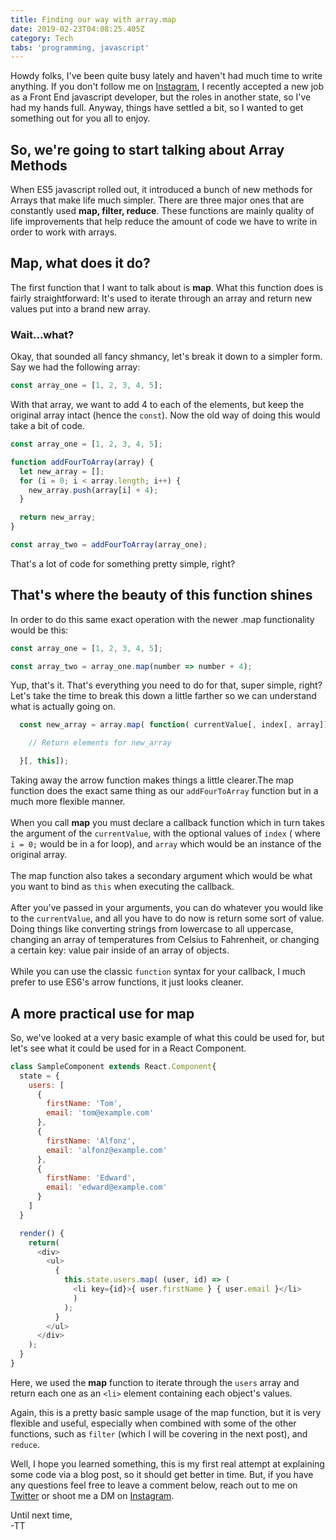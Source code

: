```yaml
---
title: Finding our way with array.map
date: 2019-02-23T04:08:25.405Z
category: Tech
tabs: 'programming, javascript'
---
```

Howdy folks, I've been quite busy lately and haven't had much time to write anything. If you don't follow me on [Instagram](https://instagram.com/tallestthomas), I recently accepted a new job
as a Front End javascript developer, but the roles in another state, so I've had my hands full. Anyway, things have settled a bit, so I wanted to get something out for you all to enjoy.

## So, we're going to start talking about Array Methods

When ES5 javascript rolled out, it introduced a bunch of new methods for Arrays that make life much simpler. There are three major ones that are constantly used **map, filter, reduce**. These functions are mainly quality of life improvements that help reduce the amount of code we have to write in order to work with arrays.

## Map, what does it do?

The first function that I want to talk about is **map**. What this function does is fairly straightforward: It's used to iterate through an array and return new values put into a brand new array.

### Wait...what?

Okay, that sounded all fancy shmancy, let's break it down to a simpler form. Say we had the following array:

```javascript
const array_one = [1, 2, 3, 4, 5];
```

With that array, we want to add 4 to each of the elements, but keep the
original array intact (hence the `const`). Now the old way of doing this
would take a bit of code.

```javascript
const array_one = [1, 2, 3, 4, 5];

function addFourToArray(array) {
  let new_array = [];
  for (i = 0; i < array.length; i++) {
    new_array.push(array[i] + 4);
  }

  return new_array;
}

const array_two = addFourToArray(array_one);
```

That's a lot of code for something pretty simple, right?

## That's where the beauty of this function shines

In order to do this same exact operation with the newer .map functionality would
be this:

```javascript
const array_one = [1, 2, 3, 4, 5];

const array_two = array_one.map(number => number + 4);
```

Yup, that's it. That's everything you need to do for that, super simple, right?
Let's take the time to break this down a little farther so we can understand what is actually going on.

```javascript
  const new_array = array.map( function( currentValue[, index[, array]]){

    // Return elements for new_array

  }[, this]);
```

Taking away the arrow function makes things a little clearer.The map function does the exact same thing as our `addFourToArray` function but in a much more flexible manner.
<br />
<br />
When you call **map** you must declare a callback function which in turn takes the argument of the `currentValue`, with the optional values of
`index` ( where `i = 0;` would be in a for loop), and `array` which would be an instance of the original array.
<br />
<br />
The map function also takes a secondary argument which
would be what you want to bind as `this` when executing the callback.
<br />
<br />
After you've passed in your arguments, you can do whatever you would like to the
`currentValue`, and all you have to do now is return some sort of value. Doing
things like converting strings from lowercase to all uppercase, changing an array of temperatures from Celsius to Fahrenheit, or changing a certain key: value
pair inside of an array of objects.
<br />
<br />
While you can use the classic `function` syntax for your callback, I much
prefer to use ES6's arrow functions, it just looks cleaner.

## A more practical use for map

So, we've looked at a very basic example of what this could be used for, but
let's see what it could be used for in a React Component.

```javascript
class SampleComponent extends React.Component{
  state = {
    users: [
      {
        firstName: 'Tom',
        email: 'tom@example.com'
      },
      {
        firstName: 'Alfonz',
        email: 'alfonz@example.com'
      },
      {
        firstName: 'Edward',
        email: 'edward@example.com'
      }
    ]
  }

  render() {
    return(
      <div>
        <ul>
          {
            this.state.users.map( (user, id) => (
              <li key={id}>{ user.firstName } { user.email }</li>
              )
            );
          }
        </ul>
      </div>
    );
  }
}
```

Here, we used the **map** function to iterate through the `users` array and
return each one as an `<li>` element containing each object's values.

Again, this is a pretty basic sample usage of the map function, but it is very flexible and useful, especially when combined with some of the other functions, such as `filter` (which I will be covering in the next post), and `reduce`.

Well, I hope you learned something, this is my first real attempt at
explaining some code via a blog post, so it should get better in time. But, if you have any questions feel free to leave a comment below, reach out to me on [Twitter](https://twitter.com/tallestthomas) or shoot me a DM on [Instagram](https://instagram.com/tallestthomas).

Until next time,<br/>
-TT
